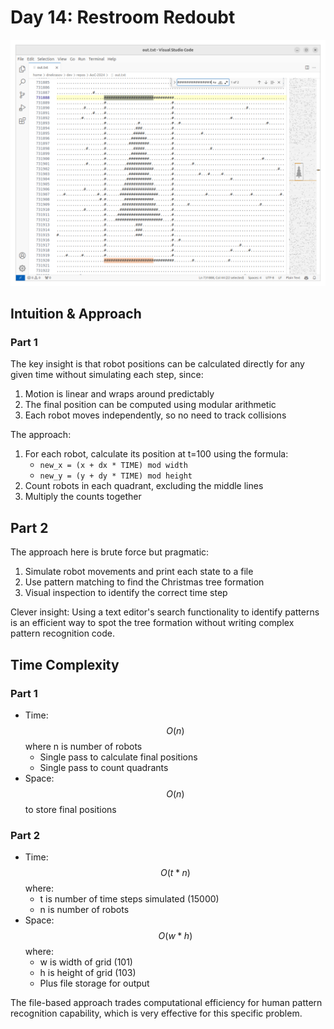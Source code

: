 # Day 14: Restroom Redoubt

<p align="center">
  <img src="aoc-day-14.png"/>
</p>

## Intuition & Approach

### Part 1
The key insight is that robot positions can be calculated directly for any given time without simulating each step, since:
1. Motion is linear and wraps around predictably
2. The final position can be computed using modular arithmetic
3. Each robot moves independently, so no need to track collisions

The approach:
1. For each robot, calculate its position at t=100 using the formula:
    - `new_x = (x + dx * TIME) mod width`
    - `new_y = (y + dy * TIME) mod height`
2. Count robots in each quadrant, excluding the middle lines
3. Multiply the counts together

## Part 2
The approach here is brute force but pragmatic:
1. Simulate robot movements and print each state to a file
2. Use pattern matching to find the Christmas tree formation
3. Visual inspection to identify the correct time step

Clever insight: Using a text editor's search functionality to identify patterns is an efficient way to spot the tree formation without writing complex pattern recognition code.

## Time Complexity

### Part 1
- Time: $$O(n)$$ where n is number of robots
    - Single pass to calculate final positions
    - Single pass to count quadrants
- Space: $$O(n)$$ to store final positions

### Part 2
- Time: $$O(t * n)$$ where:
    - t is number of time steps simulated (15000)
    - n is number of robots
- Space: $$O(w * h)$$ where:
    - w is width of grid (101)
    - h is height of grid (103)
    - Plus file storage for output

The file-based approach trades computational efficiency for human pattern recognition capability, which is very effective for this specific problem.